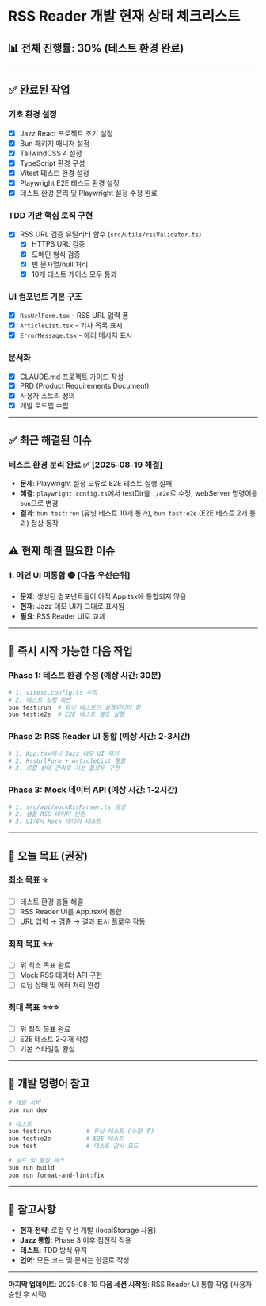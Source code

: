 # RSS Reader 개발 현재 상태 체크리스트

## 📊 전체 진행률: 30% (테스트 환경 완료)

---

## ✅ 완료된 작업

### 기초 환경 설정
- [x] Jazz React 프로젝트 초기 설정
- [x] Bun 패키지 매니저 설정
- [x] TailwindCSS 4 설정
- [x] TypeScript 환경 구성
- [x] Vitest 테스트 환경 설정
- [x] Playwright E2E 테스트 환경 설정
- [x] 테스트 환경 분리 및 Playwright 설정 수정 완료

### TDD 기반 핵심 로직 구현
- [x] RSS URL 검증 유틸리티 함수 (`src/utils/rssValidator.ts`)
  - [x] HTTPS URL 검증
  - [x] 도메인 형식 검증
  - [x] 빈 문자열/null 처리
  - [x] 10개 테스트 케이스 모두 통과

### UI 컴포넌트 기본 구조
- [x] `RssUrlForm.tsx` - RSS URL 입력 폼
- [x] `ArticleList.tsx` - 기사 목록 표시
- [x] `ErrorMessage.tsx` - 에러 메시지 표시

### 문서화
- [x] CLAUDE.md 프로젝트 가이드 작성
- [x] PRD (Product Requirements Document)
- [x] 사용자 스토리 정의
- [x] 개발 로드맵 수립

---

## ✅ 최근 해결된 이슈

### 테스트 환경 분리 완료 ✅ **[2025-08-19 해결]**
- **문제**: Playwright 설정 오류로 E2E 테스트 실행 실패
- **해결**: `playwright.config.ts`에서 testDir을 `./e2e`로 수정, webServer 명령어를 `bun`으로 변경
- **결과**: `bun test:run` (유닛 테스트 10개 통과), `bun test:e2e` (E2E 테스트 2개 통과) 정상 동작

## ⚠️ 현재 해결 필요한 이슈

### 1. 메인 UI 미통합 🟡 **[다음 우선순위]**
- **문제**: 생성된 컴포넌트들이 아직 App.tsx에 통합되지 않음
- **현재**: Jazz 데모 UI가 그대로 표시됨
- **필요**: RSS Reader UI로 교체

---

## 🚀 즉시 시작 가능한 다음 작업

### Phase 1: 테스트 환경 수정 (예상 시간: 30분)
```bash
# 1. vitest.config.ts 수정
# 2. 테스트 실행 확인
bun test:run  # 유닛 테스트만 실행되어야 함
bun test:e2e  # E2E 테스트 별도 실행
```

### Phase 2: RSS Reader UI 통합 (예상 시간: 2-3시간)
```bash
# 1. App.tsx에서 Jazz 데모 UI 제거
# 2. RssUrlForm + ArticleList 통합
# 3. 로컬 상태 관리로 기본 플로우 구현
```

### Phase 3: Mock 데이터 API (예상 시간: 1-2시간)
```bash
# 1. src/api/mockRssParser.ts 생성
# 2. 샘플 RSS 데이터 반환
# 3. UI에서 Mock 데이터 테스트
```

---

## 🎯 오늘 목표 (권장)

### 최소 목표 ⭐️
- [ ] 테스트 환경 충돌 해결
- [ ] RSS Reader UI를 App.tsx에 통합
- [ ] URL 입력 → 검증 → 결과 표시 플로우 작동

### 최적 목표 ⭐️⭐️
- [ ] 위 최소 목표 완료
- [ ] Mock RSS 데이터 API 구현
- [ ] 로딩 상태 및 에러 처리 완성

### 최대 목표 ⭐️⭐️⭐️
- [ ] 위 최적 목표 완료
- [ ] E2E 테스트 2-3개 작성
- [ ] 기본 스타일링 완성

---

## 🔧 개발 명령어 참고

```bash
# 개발 서버
bun run dev

# 테스트
bun test:run          # 유닛 테스트 (수정 후)
bun test:e2e          # E2E 테스트
bun test              # 테스트 감시 모드

# 빌드 및 품질 체크
bun run build
bun run format-and-lint:fix
```

---

## 📝 참고사항

- **현재 전략**: 로컬 우선 개발 (localStorage 사용)
- **Jazz 통합**: Phase 3 이후 점진적 적용
- **테스트**: TDD 방식 유지
- **언어**: 모든 코드 및 문서는 한글로 작성

---

**마지막 업데이트**: 2025-08-19
**다음 세션 시작점**: RSS Reader UI 통합 작업 (사용자 승인 후 시작)